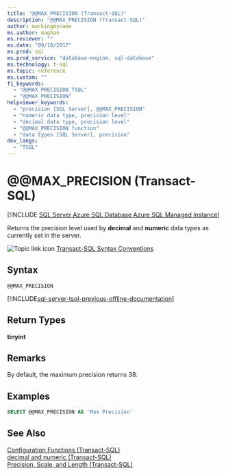 ```yaml
---
title: "@@MAX_PRECISION (Transact-SQL)"
description: "@@MAX_PRECISION (Transact-SQL)"
author: markingmyname
ms.author: maghan
ms.reviewer: ""
ms.date: "09/18/2017"
ms.prod: sql
ms.prod_service: "database-engine, sql-database"
ms.technology: t-sql
ms.topic: reference
ms.custom: ""
f1_keywords:
  - "@@MAX_PRECISION_TSQL"
  - "@@MAX_PRECISION"
helpviewer_keywords:
  - "precision [SQL Server], @@MAX_PRECISION"
  - "numeric data type, precision level"
  - "decimal data type, precision level"
  - "@@MAX_PRECISION function"
  - "data types [SQL Server], precision"
dev_langs:
  - "TSQL"
---
```

# &#x40;&#x40;MAX_PRECISION (Transact-SQL)
[!INCLUDE [SQL Server Azure SQL Database Azure SQL Managed Instance](../../includes/applies-to-version/sql-asdb-asdbmi.md)]

  Returns the precision level used by **decimal** and **numeric** data types as currently set in the server.  
  
 ![Topic link icon](../../database-engine/configure-windows/media/topic-link.gif "Topic link icon") [Transact-SQL Syntax Conventions](../../t-sql/language-elements/transact-sql-syntax-conventions-transact-sql.md)  
  
## Syntax  
  
```syntaxsql
@@MAX_PRECISION  
```  
  
[!INCLUDE[sql-server-tsql-previous-offline-documentation](../../includes/sql-server-tsql-previous-offline-documentation.md)]

## Return Types
 **tinyint**  
  
## Remarks  
 By default, the maximum precision returns 38.  
  
## Examples  
  
```sql  
SELECT @@MAX_PRECISION AS 'Max Precision'  
```  
  
## See Also  
 [Configuration Functions &#40;Transact-SQL&#41;](../../t-sql/functions/configuration-functions-transact-sql.md)   
 [decimal and numeric &#40;Transact-SQL&#41;](../../t-sql/data-types/decimal-and-numeric-transact-sql.md)   
 [Precision, Scale, and Length &#40;Transact-SQL&#41;](../../t-sql/data-types/precision-scale-and-length-transact-sql.md)  
  
  
